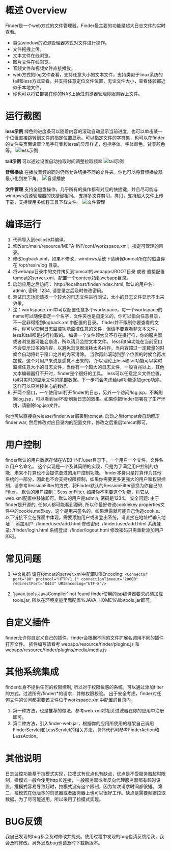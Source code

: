 概述 Overview
==================

Finder是一个web方式的文件管理器。Finder最主要的功能是超大日志文件的实时查看。

* 类似window的资源管理器方式对文件进行操作。
* 文件拖拽上传。
* 文本文件在线浏览。
* 图片文件在线浏览。
* 音频文件和视频文件直接播放。
* web方式的log文件查看，支持任意大小的文本文件，支持类似于linux系统的tail和less方式查看，并支持任意定位文件位置，无论文件大小，查看体验都近似于本地文件。
* 你也可以将它部署在你的NAS上通过浏览器管理你服务器上文件。

运行截图
=================
 **less示例**
绿色的进度条可以随着内容的滚动自动显示当前进度，也可以单击某一个位置直接跳转到文件的指定位置显示。可以指定文件的字符集，也可以在finder的文件夹页面设置全局字符集和less的显示样式，包括字体，字体颜色，背景颜色等。
![less示例](http://git.oschina.net/uploads/images/2016/1013/001137_3200dc48_615195.jpeg "less示例")

 **tail示例**
可以通过设置自动拉取时间调整拉取频率
![tail示例](http://git.oschina.net/uploads/images/2016/1013/001151_f65afc3d_615195.jpeg "tail示例")

 **音频播放**
在播放音频的同时仍然允许切换不同的文件夹。你也可以将音频播放器最小化到左下角。
![音频播放](http://git.oschina.net/uploads/images/2016/1013/001204_7d139006_615195.jpeg "音频播放")

 **文件管理**
支持全键盘操作，几乎所有的操作都有对应的快捷键，并且尽可能与windows资源管理器的快捷键相同。
支持多文件剪切，拷贝，支持超大文件上传下载，支持使用多线程工具下载文件。
![文件管理](http://git.oschina.net/uploads/images/2016/1013/001214_cdc0ae21_615195.jpeg "文件管理")

编译运行
=================
1. 代码导入到eclipse并编译。
2. 修改src/main/resource/META-INF/conf/workspace.xml，指定可管理的目录。
3. 修改logback.xml，如果不修改，windows系统下请确保tomcat所在的磁盘存在 /opt/resin/log 目录。
4. 将webapp目录中的文件拷贝到tomcat的webapps/ROOT目录 或者 直接配置tomcat的server.xml，配置一个context指到webapp目录。
5. 启动应用之后访问： http://localhost/finder/index.html, 默认的用户名: admin, 密码: 1234, 请登录之后及时修改密码。
6. 测试日志功能请找一个较大的日志文件进行测试，太小的日志文件显示不出来效果。
7. 注：workspace.xml中可以配置任意多个workspace，每一个workspace的name可以随便指定一个名字，文件夹也是自定义的，你可以指向任意目录，不一定非得指到logback.xml中配置的目录。
    finder并不限制你要查看的文件，你可以使用日志监控功能监控任意的文件，但请不要查看非文本文件，less和tail都是按行拉取的。
    如果一个文件超大又不存在换行符，你的服务器或者浏览器可能会崩溃，所以请只监控文本文件。
    less和tail功能在当前窗口不会显示过多的内容，以避免浏览器消耗太多内存，当内容超过一定数量的时候会自动将处于窗口之外的内容清除。
    当你再此滚动到那个位置的时候会再次加载，这个对用户来说是感觉不出来的。
    所以理论上less和tail功能可以实时监控任意大小的日志文件，当你有一个超大的日志文件，一般百兆以上，其他文本编辑器打不开时，finder是个很好的工具。
    less可以任意定义文件位置，tail只实时的显示文件的尾部数据。下一步将会考虑给tail功能添加grep功能，这样可以只监控关心的数据。
8. 开两个窗口，一个使用tail打开finder的日志，另外一个访问/log.jsp，不断刷新log.jsp，可以看到tail不断刷新日志的效果。如果你把finder部署在了生产环境，请删除log.jsp文件。

你也可以直接将release/finder.war部署到tomcat, 启动之后tomcat会自动解压finder.war, 然后修改对应目录内的配置文件，修改之后重启tomcat即可。

用户控制
=================
finder默认的用户数据存储在WEB-INF/user目录下，一个用户一个文件，文件名以用户名命名。
这个实现是一个及其简陋的实现，只是为了满足用户控制的功能，未来不打算也不会提供更过的用户控制功能。
finder本身只是打算作为其他系统的一部分，因此也不会支持权限控制，如果你需要更多更强大的用户和权限控制，请参考SessionFilter的方式，将Finder默认的SessionFilter替换为你自己的Filter。
默认的用户控制：SessionFilter, 如果你不需要这个功能，将它从web.xml配置中移除即可。默认的用户是admin, 密码是1234。
安全问题: 由于finder是开源的, 任何人都可能看到源码, 所以你最好修改cookiekey.properties文件中的cookie.md5key，这个是用来签名的，如果泄露就可能自己伪造cookie。
以下链接不会在界面中体现，需要添加用户或者登出系统，请直接在地址栏输入地址：
添加用户: /finder/user/add.html
修改密码: /finder/user/add.html
系统登录: /finder/login.html
系统登出: /finder/logout.html
修改密码只需重新添加用户即可。

常见问题
=================
1. 中文乱码
请在tomcat的server.xml中配置URIEncoding:
``
<Connector port="80" protocol="HTTP/1.1"
    connectionTimeout="20000"
    redirectPort="8443" URIEncoding="UTF-8"/>
``

2. 'javax.tools.JavaCompiler' not found
   finder使用的jsp编译器要求必须加载tools.jar, 所以在环境变量里面配置%JAVA_HOME%\lib\tools.jar即可。

自定义插件
=================
finder允许你自定义自己的插件，finder会根据不同的文件扩展名调用不同的插件打开文件。
插件编写请看考 webapp/resource/finder/plugins.js 和 webapp/resource/finder/plugins/media/media.js

其他系统集成
=================
finder本身不提供任何的权限控制, 所以对于权限敏感的系统，可以通过添加filter的方式，过滤所有/finder/*的请求，并做权限校验。
出于安全考虑，finder对任何文件的访问都需要该文件位于workspace.xml中配置的目录内。

1. 第一种方法，也是推荐的做法，参考web.xml将相关过滤器在你的应用中注册即可。
2. 第二种方法，引入finder-web.jar，根据你的应用所使用的框架自己调用FinderServlet和LessServlet的相关方法，具体代码可参考FinderAction和LessAction。

其他说明
=================
日志监控功能基于拉模式实现，拉模式有优点也有缺点，优点是不受服务器超时限制，推模式一般会使用http长连接，一般服务器或者反向代理服务器都有超时设置，推模式容易导致超时，拉模式没有这个限制，因为每次请求时间都很短。
第二，拉模式在低版本的浏览器或者服务器上也可以很好工作。缺点是需要频繁拉取数据。为了尽可能通用，所以采用了拉模式实现。

BUG反馈
=================
我自己发现的bug都会及时修改并提交。使用过程中发现的bug也请反馈给我，我会及时修改。另外发现bug也请及时下载新版本。


